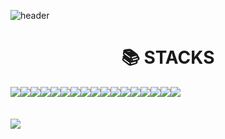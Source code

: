 ![header](https://capsule-render.vercel.app/api?type=waving&color=F58282&height=300&section=header&text=Welcome%20to%20SuJeong's%20GitHub!👋&fontSize=50&fontAlignY=40&fontColor=ffffff)

<div align=center>
  <h1>📚 STACKS</h1>
  <div style="display : flex">
    <img src="https://img.shields.io/badge/java-007396?style=for-the-badge&logo=OpenJDK&logoColor=white"/>
    </br>
    <img src="https://img.shields.io/badge/spring-6DB33F?style=for-the-badge&logo=spring&logoColor=white"> 
    <img src="https://img.shields.io/badge/springboot-6DB33F?style=for-the-badge&logo=springboot&logoColor=white"/>
    </br>
    <img src="https://img.shields.io/badge/oracle-F80000?style=for-the-badge&logo=oracle&logoColor=white"> 
    <img src="https://img.shields.io/badge/MySQL-4479A1?style=for-the-badge&logo=MySQL&logoColor=white"/>
    <img src="https://img.shields.io/badge/mariadb-003545?style=for-the-badge&logo=mariadb&logoColor=white"/>
    </br>
    <img src="https://img.shields.io/badge/myBatis-181717?style=for-the-badge&logo=myBatis&logoColor=white"/> 
    <img src="https://img.shields.io/badge/Hibernate-59666C?style=for-the-badge&logo=Hibernate&logoColor=white">
    <img src="https://img.shields.io/badge/gradle-02303A?style=for-the-badge&logo=gradle&logoColor=white"/>
    <img src="https://img.shields.io/badge/intellijidea-000000?style=for-the-badge&logo=intellijidea&logoColor=white"/> 
    </br>
    <img src="https://img.shields.io/badge/Git-F05032?style=for-the-badge&logo=git&logoColor=white"/> 
    <img src="https://img.shields.io/badge/GitHub-181717?style=for-the-badge&logo=gitHub&logoColor=white"/> 
    <img src="https://img.shields.io/badge/Amazon%20EC2-FF9900?style=for-the-badge&logo=Amazon%20EC2&logoColor=white">
    </br>
    <img src="https://img.shields.io/badge/notion-000000?style=for-the-badge&logo=notion&logoColor=white"/>
    <img src="https://img.shields.io/badge/slack-4A154B?style=for-the-badge&logo=slack&logoColor=white"/>
    <img src="https://img.shields.io/badge/jirasoftware-0052CC?style=for-the-badge&logo=jirasoftware&logoColor=white"/> 
    <img src="https://img.shields.io/badge/figma-F24E1E?style=for-the-badge&logo=figma&logoColor=white"/> 
  </div>
</div>
</br>


</br>
<img src="https://capsule-render.vercel.app/api?type=waving&color=F56E6E&height=100&section=footer" />

<!--![Anurag's GitHub stats](https://github-readme-stats.vercel.app/api?username=Krystal025&show_icons=true&theme=radical)-->

<!--
**Krystal025/Krystal025** is a ✨ _special_ ✨ repository because its `README.md` (this file) appears on your GitHub profile.

Here are some ideas to get you started:

- 🔭 I’m currently working on ...
- 🌱 I’m currently learning ...
- 👯 I’m looking to collaborate on ...
- 🤔 I’m looking for help with ...
- 💬 Ask me about ...
- 📫 How to reach me: ...
- 😄 Pronouns: ...
- ⚡ Fun fact: ...
-->
